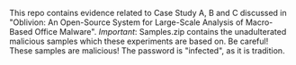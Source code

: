 This repo contains evidence related to Case Study A, B and C discussed in "Oblivion: An Open-Source System for Large-Scale Analysis of Macro-Based Office Malware".
*Important*: Samples.zip contains the unadulterated malicious samples which these experiments are based on. Be careful! These samples are malicious! The password is "infected", as it is tradition.
